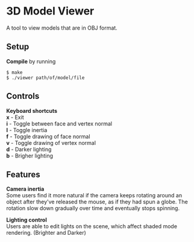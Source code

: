 # 3D Model Viewer
A tool to view models that are in OBJ format.

## Setup 
**Compile** by running

	$ make
	$ ./viewer path/of/model/file

## Controls
**Keyboard shortcuts**  
**x** - Exit  
**i** - Toggle between face and vertex normal  
**I** - Toggle inertia  
**f** - Toggle drawing of face normal  
**v** - Toggle drawing of vertex normal  
**d** - Darker lighting  
**b** - Brigher lighting  

## Features
**Camera inertia**  
Some users find it more natural if the camera keeps rotating around an object after they've released the mouse, as if they had spun a globe. The rotation slow down gradually over time and eventually stops spinning.

**Lighting control**  
Users are able to edit lights on the scene, which affect shaded mode rendering. (Brighter and Darker)